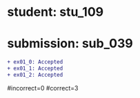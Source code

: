 # student: stu_109
# submission: sub_039

```diff
+ ex01_0: Accepted
+ ex01_1: Accepted
+ ex01_2: Accepted
```
#incorrect=0
#correct=3
